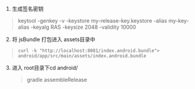 
1. 生成签名密钥
>keytool -genkey -v -keystore my-release-key.keystore -alias my-key-alias -keyalg RAS -keysize 2048 -validity 10000
2. 将 jsBundle 打包进入 assets目录中
> `curl -k "http://localhost:8081/index.android.bundle"> android/app/src/main/assets/index.android.bundle`

3. 进入 root目录下cd android/
	>gradle assembleRelease